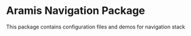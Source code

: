 # Aramis Navigation Package

This package contains configuration files and demos for navigation stack
